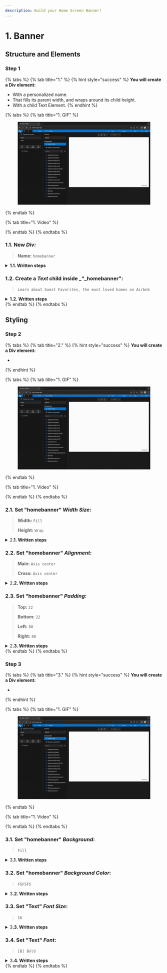 ```yaml
---
description: Build your Home Screen Banner!
---
```


# 1. Banner

## Structure and Elements&#x20;

### Step 1

{% tabs %}
{% tab title="1." %}
{% hint style="success" %}
**You will create a Div element:**

* With a personalized name.
* That fills its parent width, and wraps around its child height.
* With a child Text Element.
{% endhint %}

{% tabs %}
{% tab title="1. GIF" %}
<figure><img src="../../../.gitbook/assets/Home_banner_1-min (1).gif" alt=""><figcaption></figcaption></figure>
{% endtab %}

{% tab title="1. Video" %}

{% endtab %}
{% endtabs %}



### **1.1.** New _Div:_

> **Name:** `homebanner`

<details>

<summary><strong>1.1. Written steps</strong></summary>

#### -Inside the _**Element Tree**_-

#### **A. \[Click]** **the **_**Div Icon**_**:**

* The _Icon_ will turn blue, and your pointer will change.

#### **B. Drag your pointer and click "Home":**

* The new element will appear as a child of the _Screen_.

<!---->

* The _Div_ will be created with the default name "Layer #"

#### -Inside the **Properties Panel**-

#### **C. \[Click] the current name of the **_**Div**_** and type the new one**:

* The new name should be lowercase, without any spaces or special characters.

<!---->

* The new name will be updated in the _Element Tree_ after you have \[click] away.

</details>



### **1.2.** Create a _Text_ child inside _"_homebanner":&#x20;

> `Learn about Guest Favorites, the most loved homes on Airbnb`

<details>

<summary><strong>1.2. Written steps</strong></summary>

#### -Inside the _**Element Tree**_-

#### **A. \[Click]** **the **_**Text Icon**_**:**

* The _Icon_ will turn blue, and your pointer will change.

#### **B. Drag your pointer and click "Home":**

* The new element will appear as a child of the _Screen_.

<!---->

* The _Text_ will be created with the default name "Layer #"

#### -Inside the **Properties Panel**-

#### **C. \[Click] the **_**Text**_** box and type or paste the content**:

* You will have to erase the default text: _Type..._
* You can include any type o character.
* You can not create a line break with the \[Enter] key.
* You can create line breaks by changing the Text Width.

</details>
{% endtab %}
{% endtabs %}





## Styling

### Step 2

{% tabs %}
{% tab title="2." %}
{% hint style="success" %}
**You will create a Div element:**

*
{% endhint %}

{% tabs %}
{% tab title="1. GIF" %}
<figure><img src="../../../.gitbook/assets/Home_banner_1-min (1).gif" alt=""><figcaption></figcaption></figure>
{% endtab %}

{% tab title="1. Video" %}

{% endtab %}
{% endtabs %}



### 2.1. Set "homebanner" _Width Size_:

> **Width**_**:**_ `Fill`
>
> **Height:** `Wrap`

<details>

<summary>2<strong>.1. Written steps</strong></summary>



</details>



### 2.2. Set "homebanner" _Alignment_:

> **Main:** `Axis center`
>
> **Cross:** `Axis center`

<details>

<summary>2<strong>.2. Written steps</strong></summary>



</details>



### 2.3. Set "homebanner" _Padding_:

> **Top:** `22`
>
> **Bottom:** `22`
>
> **Left:** `80`
>
> **Right:** `80`

<details>

<summary>2<strong>.3. Written steps</strong></summary>



</details>
{% endtab %}
{% endtabs %}





### Step 3

{% tabs %}
{% tab title="3." %}
{% hint style="success" %}
**You will create a Div element:**

*
{% endhint %}

{% tabs %}
{% tab title="1. GIF" %}
<figure><img src="../../../.gitbook/assets/Home_banner_1-min (1).gif" alt=""><figcaption></figcaption></figure>
{% endtab %}

{% tab title="1. Video" %}

{% endtab %}
{% endtabs %}



### 3.1. Set "homebanner" _Background_:

> `Fill`

<details>

<summary>3<strong>.1. Written steps</strong></summary>



</details>



### 3.2. Set "homebanner" _Background Color_:

> `F5F5F5`

<details>

<summary>3<strong>.2. Written steps</strong></summary>



</details>



### 3.3. Set "Text" _Font Size_:

> `16`

<details>

<summary>3<strong>.3. Written steps</strong></summary>



</details>



### 3.4. Set "Text" _Font_:

> `[B] Bold`

<details>

<summary>3<strong>.4. Written steps</strong></summary>



</details>
{% endtab %}
{% endtabs %}
